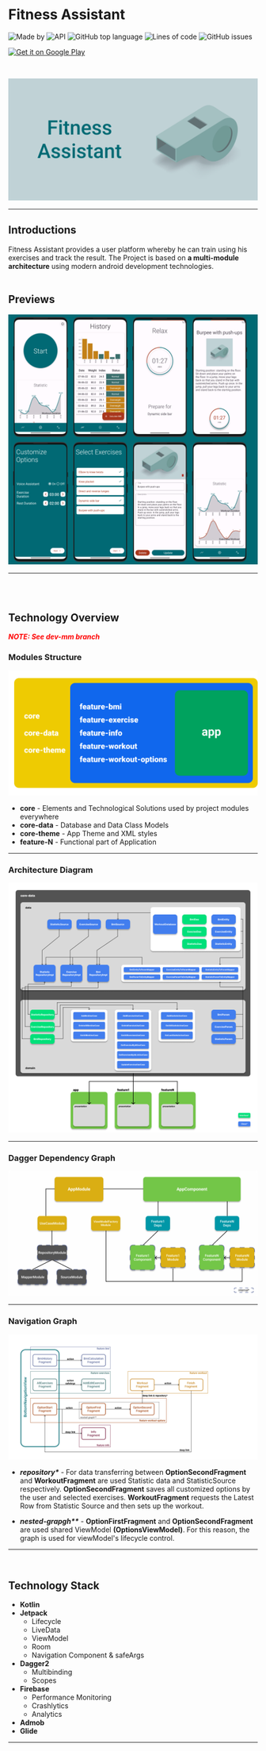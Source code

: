 # Fitness Assistant

![Made by](https://img.shields.io/badge/Made%20by-r--khvstnv-orange)
![API](https://img.shields.io/badge/API-21%2B-brightgreen)
![GitHub top language](https://img.shields.io/github/languages/top/r-khvstnv/WorkoutApp)
![Lines of code](https://img.shields.io/tokei/lines/github/r-khvstnv/WorkoutApp)
![GitHub issues](https://img.shields.io/github/issues/r-khvstnv/WorkoutApp)

<a href="https://play.google.com/store/apps/details?id=com.rssll971.fitnessassistantapp"><img alt="Get it on Google Play" src="https://play.google.com/intl/en_us/badges/images/generic/en-play-badge.png" height=60px /></a>

<br/>

![image](i_previews/logo_long_2.png)
_ _ _ 

## Introductions

Fitness Assistant provides a user platform whereby he can train using his exercises and track the result. The Project is based on **a multi-module architecture** using modern android development technologies.
<br/><br/>

## Previews

![image](i_previews/github_preview.png)
_ _ _ 
<br/><br/>

## Technology Overview

<span style="color: red">___NOTE: See dev-mm branch___</span>

### Modules Structure
![image](i_previews/modules_structure.png)
- **core** - Elements and Technological Solutions used by project modules everywhere
- **core-data** - Database and Data Class Models
- **core-theme** - App Theme and XML styles
- **feature-N** - Functional part of Application
_ _ _

### Architecture  Diagram
![image](i_previews/clean_layers.png)
_ _ _

### Dagger Dependency Graph
![image](i_previews/dagger_deps2.png)
_ _ _

### Navigation Graph
![image](i_previews/navigation_graph.png)

- ___repository*___ - For data transferring between **OptionSecondFragment** and **WorkoutFragment** are used Statistic data and StatisticSource respectively. **OptionSecondFragment** saves all customized options by the user and selected exercises. **WorkoutFragment** requests the Latest Row from Statistic Source and then sets up the workout.

- ___nested-grapgh**___ - **OptionFirstFragment** and **OptionSecondFragment** are used shared ViewModel **(OptionsViewModel)**. For this reason, the graph is used for viewModel's lifecycle control.
_ _ _
<br/>

## Technology Stack
- **Kotlin**
- **Jetpack**
	- Lifecycle
	- LiveData
	- ViewModel
	- Room
	- Navigation Component & safeArgs
- **Dagger2**
	- Multibinding
	- Scopes
- **Firebase**
	- Performance Monitoring
	- Crashlytics
	- Analytics
- **Admob**
- **Glide**
_ _ _
<br/>

